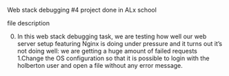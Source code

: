 Web stack debugging #4 project done in ALx school

file description


0. In this web stack debugging task, we are testing how well our web server setup featuring Nginx is doing under pressure and it turns out it’s not doing well: we are getting a huge amount of failed requests
1.Change the OS configuration so that it is possible to login with the holberton user and open a file without any error message.
